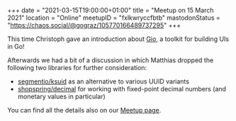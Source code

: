 +++
date = "2021-03-15T19:00:00+01:00"
title = "Meetup on 15 March 2021"
location = "Online"
meetupID = "fxlkwryccfbtb"
mastodonStatus = "https://chaos.social/@gograz/105770166489737295"
+++

This time Christoph gave an introduction about [Gio][1], a toolkit for building
UIs in Go!

Afterwards we had a bit of a discussion in which Matthias dropped the following
two libraries for further consideration:

- [segmentio/ksuid](https://github.com/segmentio/ksuid) as an alternative to
  various UUID variants
- [shopspring/decimal](https://github.com/shopspring/decimal) for working with
  fixed-point decimal numbers (and monetary values in particular)

You can find all the details also on our
[Meetup page](https://www.meetup.com/Graz-Open-Source-Meetup/events/fxlkwryccfbtb/).

[1]: https://gioui.org/
